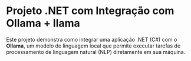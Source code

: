 # Projeto .NET com Integração com Ollama + llama

Este projeto demonstra como integrar uma aplicação .NET (C#) com o **Ollama**, um modelo de linguagem local que permite executar tarefas de processamento de linguagem natural (NLP) diretamente em sua máquina.
